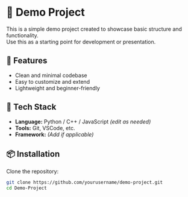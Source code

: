# 🚀 Demo Project

This is a simple demo project created to showcase basic structure and functionality.  
Use this as a starting point for development or presentation.

## 📌 Features

- Clean and minimal codebase
- Easy to customize and extend
- Lightweight and beginner-friendly

## 🧰 Tech Stack

- **Language:** Python / C++ / JavaScript *(edit as needed)*
- **Tools:** Git, VSCode, etc.
- **Framework:** *(Add if applicable)*

## 📦 Installation

Clone the repository:

```bash
git clone https://github.com/yourusername/demo-project.git
cd Demo-Project
